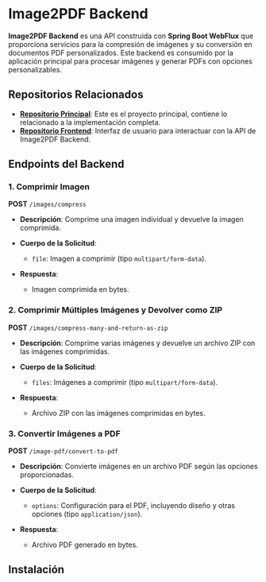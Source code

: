 # Image2PDF Backend

**Image2PDF Backend** es una API construida con **Spring Boot WebFlux** que proporciona servicios para la compresión de imágenes y su conversión en documentos PDF personalizados. Este backend es consumido por la aplicación principal para procesar imágenes y generar PDFs con opciones personalizables.

## Repositorios Relacionados

- **[Repositorio Principal](https://github.com/NickRayan1965/image2pdf)**: Este es el proyecto principal, contiene lo relacionado a la implementación completa.
- **[Repositorio Frontend](https://github.com/NickRayan1965/image2pdf_frontend)**: Interfaz de usuario para interactuar con la API de Image2PDF Backend.

## Endpoints del Backend

### 1. Comprimir Imagen

**POST** `/images/compress`

- **Descripción**: Comprime una imagen individual y devuelve la imagen comprimida.
- **Cuerpo de la Solicitud**:
  - `file`: Imagen a comprimir (tipo `multipart/form-data`).

- **Respuesta**:
  - Imagen comprimida en bytes.

### 2. Comprimir Múltiples Imágenes y Devolver como ZIP

**POST** `/images/compress-many-and-return-as-zip`

- **Descripción**: Comprime varias imágenes y devuelve un archivo ZIP con las imágenes comprimidas.
- **Cuerpo de la Solicitud**:
  - `files`: Imágenes a comprimir (tipo `multipart/form-data`).

- **Respuesta**:
  - Archivo ZIP con las imágenes comprimidas en bytes.

### 3. Convertir Imágenes a PDF

**POST** `/image-pdf/convert-to-pdf`

- **Descripción**: Convierte imágenes en un archivo PDF según las opciones proporcionadas.
- **Cuerpo de la Solicitud**:
  - `options`: Configuración para el PDF, incluyendo diseño y otras opciones (tipo `application/json`).

- **Respuesta**:
  - Archivo PDF generado en bytes.

## Instalación
